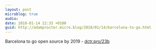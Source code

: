 ```yaml
---
layout: post
microblog: true
audio: 
date: 2018-01-14 22:33 +0100
guid: http://adamprocter.micro.blog/2018/01/14/barcelona-to-go.html
---
```

Barcelona to go open source by 2019 - [dctr.pro/23b](http://dctr.pro/23b)
